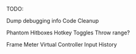 TODO:

Dump debugging info
Code Cleanup

Phantom Hitboxes
Hotkey Toggles
Throw range?

Frame Meter
Virtual Controller
Input History